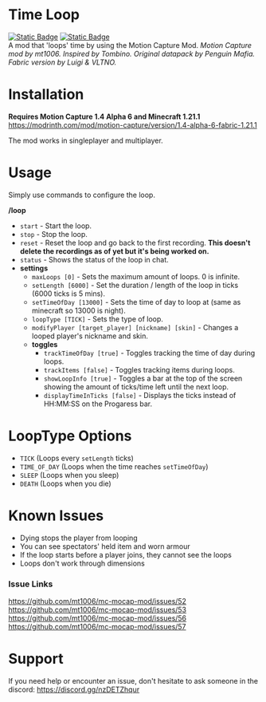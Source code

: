 # Time Loop
[![Static Badge](https://img.shields.io/badge/GitHub-Release-green?logo=Github)](https://github.com/VLTNOgithub/Time-Loop/releases/latest)
[![Static Badge](https://img.shields.io/badge/Modrinth-Release-green?logo=Modrinth)](https://modrinth.com/mod/timeloop/version/latest)
\
A mod that 'loops' time by using the Motion Capture Mod.
*Motion Capture mod by mt1006. Inspired by Tombino. Original datapack by Penguin Mafia. Fabric version by Luigi & VLTNO.*

# Installation
**Requires Motion Capture 1.4 Alpha 6 and Minecraft 1.21.1**
https://modrinth.com/mod/motion-capture/version/1.4-alpha-6-fabric-1.21.1

The mod works in singleplayer and multiplayer.

# Usage
Simply use commands to configure the loop.

**/loop**
 - `start` - Start the loop.
 - `stop` - Stop the loop.
 - `reset` - Reset the loop and go back to the first recording. **This doesn't delete the recordings as of yet but it's being worked on.**
 - `status` - Shows the status of the loop in chat.
 - **settings**
   - `maxLoops [0]` - Sets the maximum amount of loops. 0 is infinite.
   - `setLength [6000]` - Set the duration / length of the loop in ticks (6000 ticks is 5 mins).
   - `setTimeOfDay [13000]` - Sets the time of day to loop at (same as minecraft so 13000 is night).
   - `loopType [TICK]` - Sets the type of loop.
   - `modifyPlayer [target_player] [nickname] [skin]` - Changes a looped player's nickname and skin.
   - **toggles**
     - `trackTimeOfDay [true]` - Toggles tracking the time of day during loops.
     - `trackItems [false]` - Toggles tracking items during loops.
     - `showLoopInfo [true]` - Toggles a bar at the top of the screen showing the amount of ticks/time left until the next loop.
     - `displayTimeInTicks [false]` - Displays the ticks instead of HH:MM:SS on the Progaress bar.

# LoopType Options
 - `TICK` (Loops every `setLength` ticks)
 - `TIME_OF_DAY` (Loops when the time reaches `setTimeOfDay`)
 - `SLEEP` (Loops when you sleep)
 - `DEATH` (Loops when you die)

# Known Issues
 - Dying stops the player from looping
 - You can see spectators' held item and worn armour
 - If the loop starts before a player joins, they cannot see the loops
 - Loops don't work through dimensions

### Issue Links
https://github.com/mt1006/mc-mocap-mod/issues/52
https://github.com/mt1006/mc-mocap-mod/issues/53
https://github.com/mt1006/mc-mocap-mod/issues/56
https://github.com/mt1006/mc-mocap-mod/issues/57

# Support
If you need help or encounter an issue, don't hesitate to ask someone in the discord: https://discord.gg/nzDETZhqur
